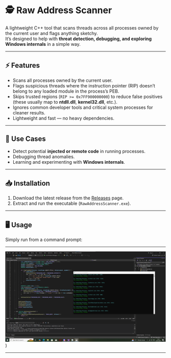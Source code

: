 # 🕵️ Raw Address Scanner

A lightweight C++ tool that scans threads across all processes owned by the current user and flags anything sketchy.  
It’s designed to help with **threat detection, debugging, and exploring Windows internals** in a simple way.

---

## ⚡ Features
- Scans all processes owned by the current user.  
- Flags suspicious threads where the instruction pointer (RIP) doesn’t belong to any loaded module in the process’s PEB.  
- Skips trusted regions (`RIP >= 0x7FF900000000`) to reduce false positives (these usually map to **ntdll.dll**, **kernel32.dll**, etc.).  
- Ignores common developer tools and critical system processes for cleaner results.  
- Lightweight and fast — no heavy dependencies.  

---

## 🚀 Use Cases
- Detect potential **injected or remote code** in running processes.  
- Debugging thread anomalies.  
- Learning and experimenting with **Windows internals**.  

---

## 📥 Installation
1. Download the latest release from the [Releases](../../releases) page.  
2. Extract and run the executable (`RawAddressScanner.exe`).  

---

## 🖥️ Usage
Simply run from a command prompt:


---
![Project Structure](https://raw.githubusercontent.com/notshivumang011/Raw-Address-Scanner/refs/heads/main/raw%20address%20scanner.png))

---
